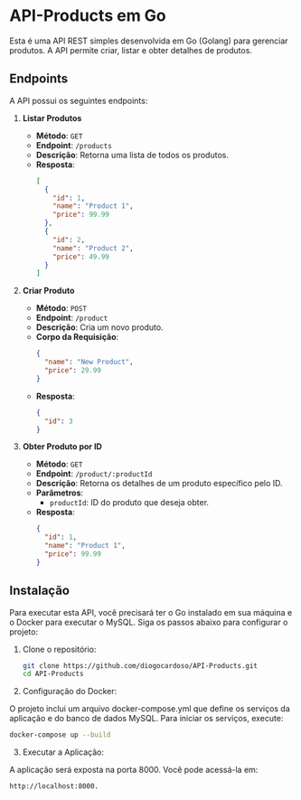 # API-Products em Go

Esta é uma API REST simples desenvolvida em Go (Golang) para gerenciar produtos. A API permite criar, listar e obter detalhes de produtos.

## Endpoints

A API possui os seguintes endpoints:

1. **Listar Produtos**
   - **Método**: `GET`
   - **Endpoint**: `/products`
   - **Descrição**: Retorna uma lista de todos os produtos.
   - **Resposta**:
     ```json
     [
       {
         "id": 1,
         "name": "Product 1",
         "price": 99.99
       },
       {
         "id": 2,
         "name": "Product 2",
         "price": 49.99
       }
     ]
     ```

2. **Criar Produto**
   - **Método**: `POST`
   - **Endpoint**: `/product`
   - **Descrição**: Cria um novo produto.
   - **Corpo da Requisição**:
     ```json
     {
       "name": "New Product",
       "price": 29.99
     }
     ```
   - **Resposta**:
     ```json
     {
       "id": 3
     }
     ```

3. **Obter Produto por ID**
   - **Método**: `GET`
   - **Endpoint**: `/product/:productId`
   - **Descrição**: Retorna os detalhes de um produto específico pelo ID.
   - **Parâmetros**:
     - `productId`: ID do produto que deseja obter.
   - **Resposta**:
     ```json
     {
       "id": 1,
       "name": "Product 1",
       "price": 99.99
     }
     ```

## Instalação

Para executar esta API, você precisará ter o Go instalado em sua máquina e o Docker para executar o MySQL. Siga os passos abaixo para configurar o projeto:

1. Clone o repositório:
   ```bash
   git clone https://github.com/diogocardoso/API-Products.git
   cd API-Products
   ``` 
2. Configuração do Docker:

O projeto inclui um arquivo docker-compose.yml que define os serviços da aplicação e do banco de dados MySQL. Para iniciar os serviços, execute:
```bash
docker-compose up --build
```
3. Executar a Aplicação:

A aplicação será exposta na porta 8000. Você pode acessá-la em:
```bash
http://localhost:8000.
```